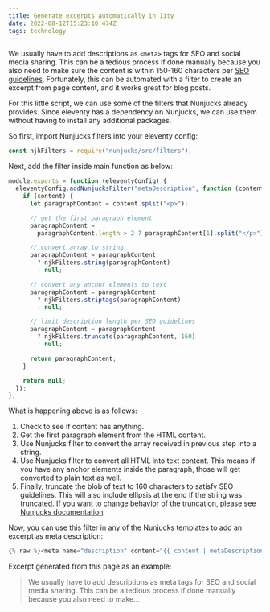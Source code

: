 ```yaml
---
title: Generate excerpts automatically in 11ty
date: 2022-08-12T15:23:10.474Z
tags: technology
---
```


We usually have to add descriptions as `<meta>` tags for SEO and social media sharing. This can be a tedious process if done manually because you also need to make sure the content is within 150-160 characters per [SEO guidelines](https://moz.com/learn/seo/meta-description). Fortunately, this can be automated with a filter to create an excerpt from page content, and it works great for blog posts.

For this little script, we can use some of the filters that Nunjucks already provides. Since eleventy has a dependency on Nunjucks, we can use them without having to install any additional packages.

So first, import Nunjucks filters into your eleventy config:

```javascript
const njkFilters = require("nunjucks/src/filters");
```

Next, add the filter inside main function as below:

```javascript
module.exports = function (eleventyConfig) {
  eleventyConfig.addNunjucksFilter("metaDescription", function (content) {
    if (content) {
      let paragraphContent = content.split("<p>");

      // get the first paragraph element
      paragraphContent =
        paragraphContent.length > 2 ? paragraphContent[1].split("</p>") : null;

      // convert array to string
      paragraphContent = paragraphContent
        ? njkFilters.string(paragraphContent)
        : null;

      // convert any anchor elements to text
      paragraphContent = paragraphContent
        ? njkFilters.striptags(paragraphContent)
        : null;

      // limit description length per SEO guidelines
      paragraphContent = paragraphContent
        ? njkFilters.truncate(paragraphContent, 160)
        : null;

      return paragraphContent;
    }

    return null;
  });
};
```

What is happening above is as follows:

1. Check to see if content has anything.
2. Get the first paragraph element from the HTML content.
3. Use Nunjucks filter to convert the array received in previous step into a string.
4. Use Nunjucks filter to convert all HTML into text content. This means if you have any anchor elements inside the paragraph, those will get converted to plain text as well.
5. Finally, truncate the blob of text to 160 characters to satisfy SEO guidelines. This will also include ellipsis at the end if the string was truncated. If you want to change behavior of the truncation, please see [Nunjucks documentation](https://mozilla.github.io/nunjucks/templating.html#truncate)

Now, you can use this filter in any of the Nunjucks templates to add an excerpt as meta description:

```javascript
{% raw %}<meta name="description" content="{{ content | metaDescription }}" />{% endraw %}
```

Excerpt generated from this page as an example:

> We usually have to add descriptions as meta tags for SEO and social media sharing. This can be a tedious process if done manually because you also need to make...
